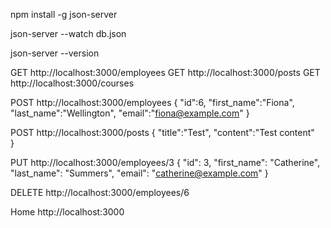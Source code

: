 <!-- Install json server -->

npm install -g json-server

<!-- Run json server on a data file -->

json-server --watch db.json

<!-- To check version -->

json-server --version

<!-- Access your api -->

GET http://localhost:3000/employees
GET http://localhost:3000/posts
GET http://localhost:3000/courses

POST http://localhost:3000/employees
{
"id":6,
"first_name":"Fiona",
"last_name":"Wellington",
"email":"fiona@example.com"
}

POST http://localhost:3000/posts
{
"title":"Test",
"content":"Test content"  
}

PUT http://localhost:3000/employees/3
{
"id": 3,
"first_name": "Catherine",
"last_name": "Summers",
"email": "catherine@example.com"
}

DELETE http://localhost:3000/employees/6

Home
http://localhost:3000
